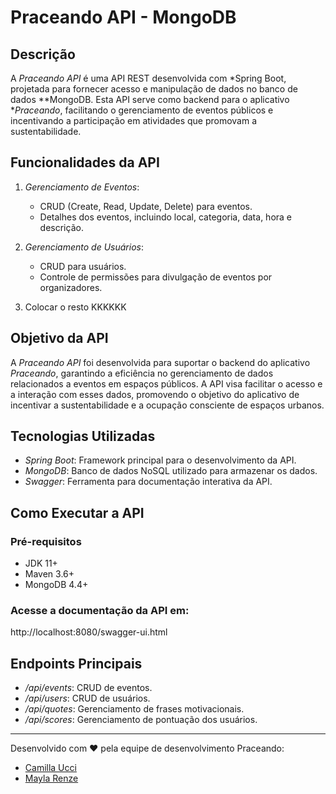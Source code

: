 # Praceando API - MongoDB

## Descrição

A *Praceando API* é uma API REST desenvolvida com *Spring Boot, projetada para fornecer acesso e manipulação de dados no banco de dados **MongoDB. Esta API serve como backend para o aplicativo **Praceando*, facilitando o gerenciamento de eventos públicos e incentivando a participação em atividades que promovam a sustentabilidade.

## Funcionalidades da API

1. *Gerenciamento de Eventos*:
   - CRUD (Create, Read, Update, Delete) para eventos.
   - Detalhes dos eventos, incluindo local, categoria, data, hora e descrição.

2. *Gerenciamento de Usuários*:
   - CRUD para usuários.
   - Controle de permissões para divulgação de eventos por organizadores.

3. Colocar o resto KKKKKK

## Objetivo da API

A *Praceando API* foi desenvolvida para suportar o backend do aplicativo *Praceando*, garantindo a eficiência no gerenciamento de dados relacionados a eventos em espaços públicos. A API visa facilitar o acesso e a interação com esses dados, promovendo o objetivo do aplicativo de incentivar a sustentabilidade e a ocupação consciente de espaços urbanos.

## Tecnologias Utilizadas

- *Spring Boot*: Framework principal para o desenvolvimento da API.
- *MongoDB*: Banco de dados NoSQL utilizado para armazenar os dados.
- *Swagger*: Ferramenta para documentação interativa da API.

## Como Executar a API

### Pré-requisitos

- JDK 11+
- Maven 3.6+
- MongoDB 4.4+

### Acesse a documentação da API em:


http://localhost:8080/swagger-ui.html


## Endpoints Principais

- */api/events*: CRUD de eventos.
- */api/users*: CRUD de usuários.
- */api/quotes*: Gerenciamento de frases motivacionais.
- */api/scores*: Gerenciamento de pontuação dos usuários.

---

Desenvolvido com ❤ pela equipe de desenvolvimento Praceando:
- [Camilla Ucci](https://github.com/millaUcci)
- [Mayla Renze](https://github.com/mayren-07)
